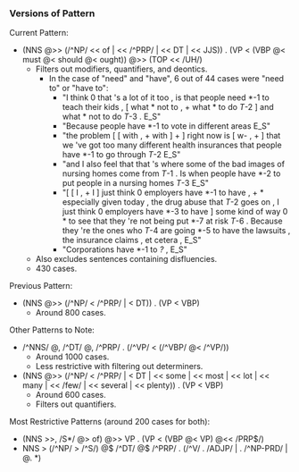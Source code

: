 ### Versions of Pattern

Current Pattern: 
- (NNS @>> (/^NP/ << of | << /^PRP/ | << DT | << JJS)) . (VP < (VBP @< must @< should @< ought)) @>> (TOP << /UH/)
  - Filters out modifiers, quantifiers, and deontics.
    - In the case of "need" and "have", 6 out of 44 cases were "need to" or "have to":
        * "I think 0 that 's a lot of it too , is that people need *-1 to teach their kids , \[ what * not to , \+ what * to do *T*-2 \] and what * not to do *T*-3 . E_S"
       * "Because people have *-1 to vote in different areas E_S"
       * "the problem \[ \[ with , \+ with \] \+ \] right now is \[ w- , \+ \] that we 've got too many different health insurances that people have *-1 to go through *T*-2 E_S"
       * "and I also feel that that 's where some of the bad images of nursing homes come from *T*-1 . Is when people have *-2 to put people in a nursing homes *T*-3 E_S"
       * "\[ \[ I , \+ I \] just think 0 employers have *-1 to have , \+ * especially given today , the drug abuse that *T*-2 goes on , I just think 0 employers have *-3 to have \] some kind of way 0 * to see that they 're not being put *-7 at risk *T*-6 . Because they 're the ones who *T*-4 are going *-5 to have the lawsuits , the insurance claims , et cetera , E_S"
        * "Corporations have *-1 to *?* , E_S"
  - Also excludes sentences containing disfluencies.
  - 430 cases.

Previous Pattern:
- (NNS @>> (/^NP/ < /^PRP/ | < DT)) . (VP < VBP)
  - Around 800 cases.

Other Patterns to Note:
- /^NNS/ @, /^DT/ @, /^PRP/ . (/^VP/ < (/^VBP/ @< /^VP/))
  - Around 1000 cases.
  - Less restrictive with filtering out determiners.
- (NNS @>> (/^NP/ < /^PRP/ | < DT | << some | << most | << lot | << many | << /few/ | << several | << plenty)) . (VP < VBP)
  - Around 600 cases. 
  - Filters out quantifiers.

Most Restrictive Patterns (around 200 cases for both):
- (NNS >>, /S*/ @> of) @>> VP . (VP < (VBP @< VP) @<< /PRP$/)
- NNS > (/^NP/ > /^S/) @$ /^DT/ @$ /^PRP/ . (/^V/ . /ADJP/ | . /^NP-PRD/ | @. *)

